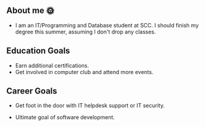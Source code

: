 ## About me :sun_with_face:

* I am an IT/Programming and Database student at SCC. I should finish my degree this summer, assuming I don't drop any classes.

## Education Goals

* Earn additional certifications.
* Get involved in computer club and attend more events.

## Career Goals

* Get foot in the door with IT helpdesk support or IT security.

* Ultimate goal of software development.
